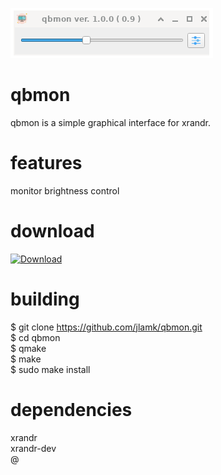 ![My Image](imgs/screenshot.png )

# qbmon
qbmon is a simple graphical interface for xrandr.

# features
monitor brightness control

# download
[![Download](https://img.shields.io/github/v/release/jlamk/qbmon)](https://github.com/jlamk/qbmon/releases/)

# building 
$ git clone https://github.com/jlamk/qbmon.git  
$ cd qbmon  
$ qmake<br>
$ make<br>
$ sudo make install  

# dependencies
xrandr<br>
xrandr-dev<br>
@
